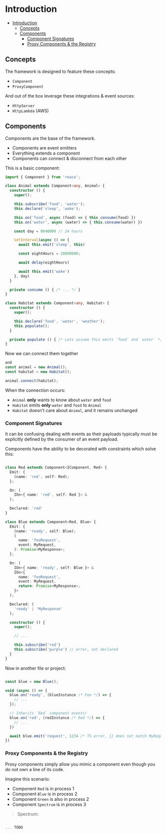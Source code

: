 # Introduction

- [Introduction](#introduction)
  - [Concepts](#concepts)
  - [Components](#components)
    - [Component Signatures](#component-signatures)
    - [Proxy Components & the Registry](#proxy-components-the-registry)

## Concepts

The framework is designed to feature these concepts:

- `Component`
- `ProxyComponent`

And out of the box leverage these integrations & event sources:
- `HttpServer`
- `HttpLambda` (AWS)

## Components

Components are the base of the framework.

- Components are event emitters
- Everything extends a component
- Components can connect & disconnect from each other

This is a basic component:

```ts
import { Component } from 'reaco';

class Animal extends Component<any, Animal> {
  constructor () {
    super();

    this.subscribe('food', 'water');
    this.declare('sleep', 'wake');

    this.on('food', async (food) => { this.consume(food) })
    this.on('water', async (water) => { this.consume(water) })

    const day = 8640000 // 24 hours

    setInterval(async () => {
      await this.emit('sleep', this)

      const eightHours = 28800000;

      await delay(eightHours)

      await this.emit('wake')
    }, day)
  }

  private consume () { /* ... */ }
}

class Habitat extends Component<any, Habitat> {
  constructor () {
    super();

    this.declare('food', 'water', 'weather');
    this.populate();
  }

  private populate () { /* Lets assume this emits `food` and `water` */ }
}
```

Now we can connect them together

```ts
and
const animal = new Animal();
const habitat = new Habitat();

animal.connect(habitat);
```

When the connection occurs:
- `Animal` **only** wants to know about `water` and `food`
- `Habitat` emits **only** `water` and `food` to `Animal`
- `Habitat` doesn't care about `Animal`, and it remains unchanged

### Component Signatures

It can be confusing dealing with events as their payloads typically must be explicitly defined by the consumer of an event payload.

Components have the ability to be decorated with constraints which solve this:

```ts

class Red extends Component<IComponent, Red> {
  Emit: {
    (name: 'red', self: Red);
  };

  On: (
    IOn<{ name: 'red', self: Red }> &
  );

  Declared: 'red'
}

class Blue extends Component<Red, Blue> {
  Emit: {
    (name: 'ready', self: Blue);
    (
      name: 'fooRequest',
      event: MyRequest,
    ): Promise<MyResponse>;
  };

  On: (
    IOn<{ name: 'ready', self: Blue }> &
    IOn<{
      name: 'fooRequest',
      event: MyRequest,
      return: Promise<MyResponse>;
    }>
  );

  Declared: (
    'ready' | 'MyResponse'
  );

  constructor () {
    super();

    // ...

    this.subscribe('red')
    this.subscribe('purple') // error, not declared
  }
}

```

Now in another file or project:

```ts

const blue = new Blue();

void (async () => {
  blue.on('ready', (blueInstance /* Foo */) => {
    // ...
  });

  // Inherits `Red` component events!
  blue.on('red', (redInstance /* Red */) => {
    // ...
  })

  await blue.emit('request', 1234 /* TS error, {} does not match MyRequest */)
})
```

### Proxy Components & the Registry

Proxy components simply allow you mimic a component even though you do not own a line of its code.

Imagine this scenario:
- Component `Red` is in process 1
- Component `Blue` is in process 2
- Component `Green` is also in process 2
- Component `Spectrum` is in process 3

> Spectrum:

```ts

... TODO

```
